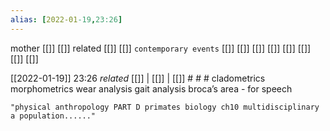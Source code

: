 ```yaml
---
alias: [2022-01-19,23:26]
---
```

 mother [[]] [[]]
 related [[]] [[]]
 `contemporary events` [[]] [[]] [[]] [[]] [[]] [[]] [[]] [[]]

[[2022-01-19]] 23:26 _related_ [[]] | [[]] | [[]] # # #
cladometrics
morphometrics
wear analysis
gait analysis
broca’s area - for speech
```query
"physical anthropology PART D primates biology ch10 multidisciplinary a population......"
```